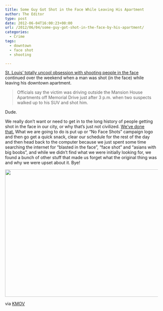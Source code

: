 ```yaml
---
title: Some Guy Got Shot in the Face While Leaving His Apartment
author: The Editor
type: post
date: 2012-06-04T16:00:23+00:00
url: /2012/06/04/some-guy-got-shot-in-the-face-by-his-apartment/
categories:
  - Crime
tags:
  - downtown
  - face shot
  - shooting

---
```

<a href="http://punchingkitty.com/2012/05/02/stop-shooting-people-in-their-faces-you-assholes/" target="_blank">St. Louis&#8217; totally uncool obsession with shooting people in the face</a> continued over the weekend when a man was shot (in the face) while leaving his downtown apartment.

> Officials say the victim was driving outside the Mansion House Apartments off Memorial Drive just after 3 p.m. when two suspects walked up to his SUV and shot him.

Dude.

We really don&#8217;t want or need to get in to the long history of people getting shot in the face in our city, or why that&#8217;s just not civilized. <a href="http://punchingkitty.com/2012/05/02/stop-shooting-people-in-their-faces-you-assholes/" target="_blank">We&#8217;ve done that.</a> What we are going to do is put up or &#8220;No Face Shots&#8221; campaign logo and then go get a quick snack, clear our schedule for the rest of the day and then head back to the computer because we just spent some time searching the internet for &#8220;blasted in the face&#8221;, &#8220;face shot&#8221; and &#8220;asians with big boobs&#8221;, and while we didn&#8217;t find what we were initially looking for, we found a bunch of other stuff that made us forget what the original thing was and why we were upset about it. Bye!

[<img class="aligncenter size-full wp-image-13510" title="no_face_shots" src="http://media.punchingkitty.com/wordpress/2012/05/no_face_shots.jpg" alt="" width="580" height="420" />][1]

via <a href="http://www.kmov.com/news/mobile/Man-shot-in--156861495.html" target="_blank">KMOV</a>

 [1]: http://media.punchingkitty.com/wordpress/2012/05/no_face_shots.jpg